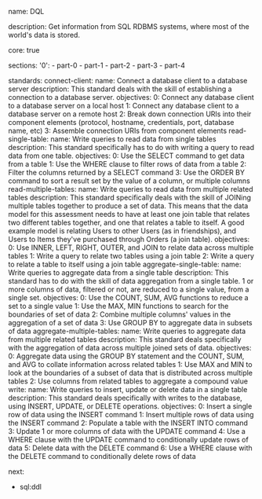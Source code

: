 name: DQL

description: Get information from SQL RDBMS systems, where most of the world's data is stored.

core: true

sections:
  '0':
    - part-0
    - part-1
    - part-2
    - part-3
    - part-4

standards:
  connect-client:
    name: Connect a database client to a database server
    description: This standard deals with the skill of establishing a connection to a database server.
    objectives:
      0: Connect any database client to a database server on a local host
      1: Connect any database client to a database server on a remote host
      2: Break down connection URIs into their component elements (protocol, hostname, credentials, port, database name, etc)
      3: Assemble connection URIs from component elements
  read-single-table:
    name: Write queries to read data from single tables
    description: This standard specifically has to do with writing a query to read data from one table.
    objectives:
      0: Use the SELECT command to get data from a table
      1: Use the WHERE clause to filter rows of data from a table
      2: Filter the columns returned by a SELECT command
      3: Use the ORDER BY command to sort a result set by the value of a column, or multiple columns
  read-multiple-tables:
    name: Write queries to read data from multiple related tables
    description: This standard specifically deals with the skill of JOINing multiple tables together to produce a set of data. This means that the data model for this assessment needs to have at least one join table that relates two different tables together, and one that relates a table to itself. A good example model is relating Users to other Users (as in friendships), and Users to Items they've purchased through Orders (a join table).
    objectives:
      0: Use INNER, LEFT, RIGHT, OUTER, and JOIN to relate data across multiple tables
      1: Write a query to relate two tables using a join table
      2: Write a query to relate a table to itself using a join table
  aggregate-single-table:
    name: Write queries to aggregate data from a single table
    description: This standard has to do with the skill of data aggregation from a single table. 1 or more columns of data, filtered or not, are reduced to a single value, from a single set.
    objectives:
      0: Use the COUNT, SUM, AVG functions to reduce a set to a single value
      1: Use the MAX, MIN functions to search for the boundaries of set of data
      2: Combine multiple columns' values in the aggregation of a set of data
      3: Use GROUP BY to aggregate data in subsets of data
  aggregate-multiple-tables:
    name: Write queries to aggregate data from multiple related tables
    description: This standard deals specifically with the aggregation of data across multiple joined sets of data.
    objectives:
      0: Aggregate data using the GROUP BY statement and the COUNT, SUM, and AVG to collate information across related tables
      1: Use MAX and MIN to look at the boundaries of a subset of data that is distributed across multiple tables
      2: Use columns from related tables to aggregate a compound value
  write:
    name: Write queries to insert, update or delete data in a single table
    description: This standard deals specifically with writes to the database, using INSERT, UPDATE, or DELETE operations.
    objectives:
      0: Insert a single row of data using the INSERT command
      1: Insert multiple rows of data using the INSERT command
      2: Populate a table with the INSERT INTO command
      3: Update 1 or more columns of data with the UPDATE command
      4: Use a WHERE clause with the UPDATE command to conditionally update rows of data
      5: Delete data with the DELETE command
      6: Use a WHERE clause with the DELETE command to conditionally delete rows of data

next:
  - sql:ddl
